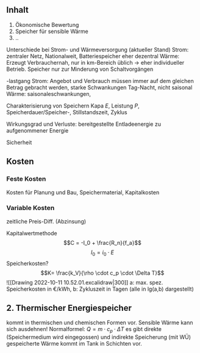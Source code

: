 ## Inhalt
1. Ökonomische Bewertung 
2. Speicher für sensible Wärme
3.  ..
   

Unterschiede bei Strom- und Wärmeversorgung (aktueller Stand)
	Strom: zentraler Netz, Nationalweit, Batteriespeicher eher dezentral
	Wärme: Erzeugt Verbrauchernah, nur in km-Bereich üblich -> eher individueller Betrieb. Speicher nur zur Minderung von Schaltvorgängen

-lastgang
Strom: Angebot und Verbrauch müssen immer auf dem gleichen Betrag gebracht werden, starke Schwankungen Tag-Nacht, nicht saisonal
Wärme: saisonaleschwankungen, 

Charakterisierung von Speichern
Kapa $E$, Leistung $P$, Speicherdauer/Speicher-, Stillstandszeit, Zyklus

Wirkungsgrad und Verluste: bereitgestellte Entladeenergie zu aufgenommener Energie

Sicherheit

## Kosten
### Feste Kosten
Kosten für Planung und Bau, Speichermaterial, Kapitalkosten
### Variable Kosten
zeitliche Preis-Diff. (Abzinsung)

Kapitalwertmethode
$$C = -I_0 + \frac{R_n}{f_a}$$
$$I_0 = i_0 \cdot E$$
Speicherkosten?
$$K= \frac{k_V}{\rho \cdot c_p \cdot \Delta T}$$
![[Drawing 2022-10-11 10.52.01.excalidraw|300]]
a: max. spez. Speicherkosten in €/kWh, b: Zykluszeit in Tagen (alle in lg(a,b) dargestellt)

## 2. Thermischer Energiespeicher
kommt in thermischen und chemischen Formen vor.
Sensible Wärme kann sich ausdehnen! Normalformel: $Q = m\cdot c_p\cdot \Delta T$
es gibt direkte (Speichermedium wird eingegossen) und indirekte Speicherung (mit WÜ)
gespeicherte Wärme kommt im Tank in Schichten vor.